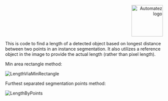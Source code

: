
<p align="right">
  <img src="https://github.com/user-attachments/assets/c13f4bd3-06af-4707-a587-8e756ffd6e39"
       alt="Automatez logo"
       width="100">
</p>

This is code to find a length of a detected object based on longest distance between two points in an instance segmentation.
It also utilizes a reference object in the image to provide the actual length (rather than pixel length).

Min area rectangle method:

![LengthViaMinRectangle](https://github.com/user-attachments/assets/7dcf3e81-55df-4c08-bd2c-170144bd3ec1)


Furthest separated segmentation points method:

![LengthByPoints](https://github.com/user-attachments/assets/5ba4e52a-e6d1-4bbf-ad67-825aecdc17c4)

